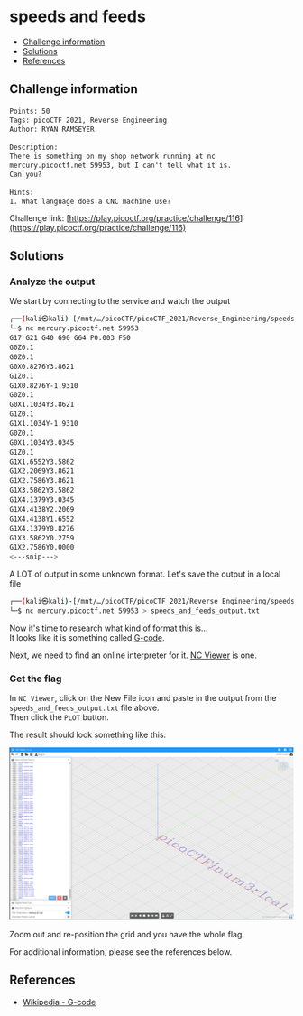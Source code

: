 # speeds and feeds

- [Challenge information](#challenge-information)
- [Solutions](#solutions)
- [References](#references)

## Challenge information
```
Points: 50
Tags: picoCTF 2021, Reverse Engineering
Author: RYAN RAMSEYER

Description:
There is something on my shop network running at nc mercury.picoctf.net 59953, but I can't tell what it is. 
Can you?

Hints:
1. What language does a CNC machine use?
```
Challenge link: [https://play.picoctf.org/practice/challenge/116](https://play.picoctf.org/practice/challenge/116)

## Solutions

### Analyze the output

We start by connecting to the service and watch the output
```bash
┌──(kali㉿kali)-[/mnt/…/picoCTF/picoCTF_2021/Reverse_Engineering/speeds_and_feeds]
└─$ nc mercury.picoctf.net 59953
G17 G21 G40 G90 G64 P0.003 F50
G0Z0.1
G0Z0.1
G0X0.8276Y3.8621
G1Z0.1
G1X0.8276Y-1.9310
G0Z0.1
G0X1.1034Y3.8621
G1Z0.1
G1X1.1034Y-1.9310
G0Z0.1
G0X1.1034Y3.0345
G1Z0.1
G1X1.6552Y3.5862
G1X2.2069Y3.8621
G1X2.7586Y3.8621
G1X3.5862Y3.5862
G1X4.1379Y3.0345
G1X4.4138Y2.2069
G1X4.4138Y1.6552
G1X4.1379Y0.8276
G1X3.5862Y0.2759
G1X2.7586Y0.0000
<---snip--->
```

A LOT of output in some unknown format. Let's save the output in a local file
```bash
┌──(kali㉿kali)-[/mnt/…/picoCTF/picoCTF_2021/Reverse_Engineering/speeds_and_feeds]
└─$ nc mercury.picoctf.net 59953 > speeds_and_feeds_output.txt
```

Now it's time to research what kind of format this is...  
It looks like it is something called [G-code](https://en.wikipedia.org/wiki/G-code).

Next, we need to find an online interpreter for it. [NC Viewer](https://ncviewer.com/) is one.

### Get the flag

In `NC Viewer`, click on the New File icon and paste in the output from the `speeds_and_feeds_output.txt` file above.  
Then click the `PLOT` button.

The result should look something like this:

<img src="The_flag_in_NC_Viewer.png" alt="Part of the flag in NC Viewer" style="width:700px;"/>

Zoom out and re-position the grid and you have the whole flag.

For additional information, please see the references below.

## References

- [Wikipedia - G-code](https://en.wikipedia.org/wiki/G-code)
